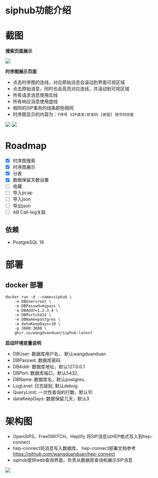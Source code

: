 # siphub功能介绍


# 截图

**搜索页面展示**

![](docs/img/search.jpg)


**时序图展示页面**

- 点击时序图的连线，对应原始消息会滚动到界面可视区域
- 点击原始消息，同时也会高亮对应连线，并滚动到可视区域
- 所有请求消息使用实线
- 所有响应消息使用虚线
- 相同的SIP事务的线条颜色相同
- 时序图显示的内容为：`F序号 SIP请求/状态码 [原因] 信令时间差`

![](docs/img/flow.jpg)
![](docs/img/flow2.jpg)


# Roadmap

- [x] 时序图搜索
- [x] 时序图展示
- [x] 分表
- [x] 数据保留天数设置
- [ ] 收藏
- [ ] 导入pcap
- [ ] 导入json
- [ ] 导出json
- [ ] AB Call-leg关联

## 依赖

- PostgreSQL 16

# 部署

## docker 部署

```shell
docker run -d --name=siphub \
    -e DBUser=root \
    -e DBPasswd=mypass \
    -e DBAddr=1.2.3.4 \
    -e DBPort=5432 \
    -e DBName=postgres \
    -e dataKeepDays=10 \
    -p 3000:3000 \
    ghcr.io/wangduanduan/siphub:latest
```

**启动环境变量说明**

- DBUser: 数据库用户名， 默认wangduanduan
- DBPasswd: 数据库密码
- DBAddr: 数据库地址，默认127.0.0.1
- DBPort: 数据库端口，默认5432,
- DBName: 数据库名，默认postgres,
- LogLevel: 日志级别, 默认debug
- QueryLimit: 一次性查询的行数，默认10
- dataKeepDays: 数据保留几天，默认3

# 架构图

- OpenSIPS、FreeSWITCH、Heplify 将SIP消息以HEP格式写入到hep-connect
- hep-connect将消息写入数据库， hep-connect部署文档参考 https://github.com/wangduanduan/hep-connect 
- siphub提供web查询界面，负责从数据库查询和展示SIP消息

![](docs/img/arch.jpg)
